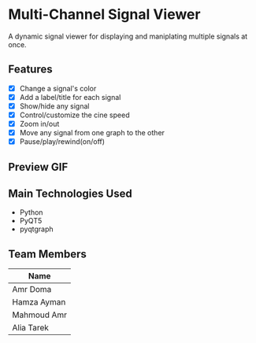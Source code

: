 # Multi-Channel Signal Viewer

A dynamic signal viewer for displaying and maniplating multiple signals at once.

## Features

- [x] Change a signal's color
- [x] Add a label/title for each signal
- [x] Show/hide any signal
- [x] Control/customize the cine speed
- [x] Zoom in/out
- [x] Move any signal from one graph to the other
- [x] Pause/play/rewind(on/off)

## Preview GIF


## Main Technologies Used

- Python
- PyQT5
- pyqtgraph

## Team Members

| Name |
| --- |
| Amr Doma |
| Hamza Ayman |
| Mahmoud Amr |
| Alia Tarek|
